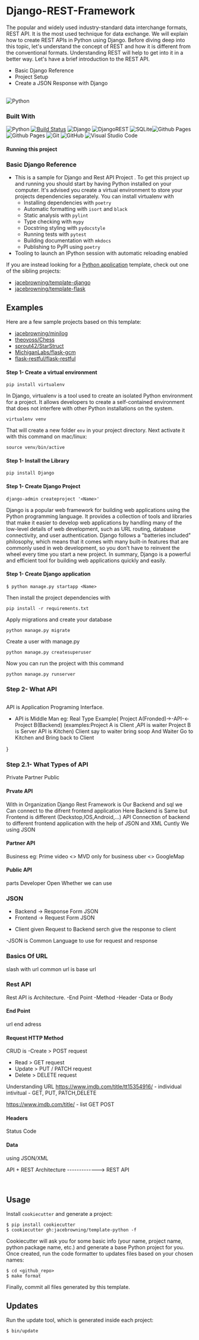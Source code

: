 # Django-REST-Framework
The popular and widely used industry-standard data interchange formats, REST API. It is the most used technique for data exchange. We will explain how to create REST APIs in Python using Django. Before diving deep into this topic, let's understand the concept of REST and how it is different from the conventional formats. Understanding REST will help to get into it in a better way. Let's have a brief introduction to the REST API.

- Basic Django Reference
- Project Setup
- Create a JSON Response with Django

<br>![Python](https://img.shields.io/badge/Python%20-%2314354C.svg?style=for-the-badge&logo=python&logoColor=white)

### Built With
![Python](https://img.shields.io/badge/Python%20-%2314354C.svg?style=for-the-badge&logo=python&logoColor=white)
[![Build Status](https://img.shields.io/travis/com/jacebrowning/template-python.svg)](https://app.travis-ci.com/github/jacebrowning/template-python)
![Django](https://img.shields.io/badge/Django-092E20?style=for-the-badge&logo=django&logoColor=white)
![DjangoREST](https://img.shields.io/badge/DJANGO-REST-ff1709?style=for-the-badge&logo=django&logoColor=white&color=ff1709&labelColor=gray)
![SQLite](https://img.shields.io/badge/SQLite-07405E?style=for-the-badge&logo=sqlite&logoColor=white)![Github Pages](https://img.shields.io/badge/GitHub%20Pages-%23327FC7.svg?style=for-the-badge&logo=github&logoColor=white)
![Github Pages](https://img.shields.io/badge/GitHub%20Pages-%23327FC7.svg?style=for-the-badge&logo=github&logoColor=white)
![Git](https://img.shields.io/badge/git-%23F05033.svg?style=for-the-badge&logo=git&logoColor=white)
![GitHub](https://img.shields.io/badge/github-%23121011.svg?style=for-the-badge&logo=github&logoColor=white)
![Visual Studio Code](https://img.shields.io/badge/Visual%20Studio%20Code-0078d7.svg?style=for-the-badge&logo=visual-studio-code&logoColor=white)

#### Running this project
### Basic Django Reference

* This is a sample for Django and Rest API Project .
To get this project up and running you should start by having Python installed on your computer. It's advised you create a virtual environment to store your projects dependencies separately. You can install virtualenv with
    - Installing dependencies with `poetry`
    - Automatic formatting with `isort` and `black`
    - Static analysis with `pylint`
    - Type checking with `mypy`
    - Docstring styling with `pydocstyle`
    - Running tests with `pytest`
    - Building documentation with `mkdocs`
    - Publishing to PyPI using `poetry`
* Tooling to launch an IPython session with automatic reloading enabled

If you are instead looking for a [Python application](https://caremad.io/posts/2013/07/setup-vs-requirement/) template, check out one of the sibling projects:

* [jacebrowning/template-django](https://github.com/jacebrowning/template-django)
* [jacebrowning/template-flask](https://github.com/jacebrowning/template-flask)

## Examples

Here are a few sample projects based on this template:

* [jacebrowning/minilog](https://github.com/jacebrowning/minilog)
* [theovoss/Chess](https://github.com/theovoss/Chess)
* [sprout42/StarStruct](https://github.com/sprout42/StarStruct)
* [MichiganLabs/flask-gcm](https://github.com/MichiganLabs/flask-gcm)
* [flask-restful/flask-restful](https://github.com/flask-restful/flask-restful)


#### Step 1- Create a virtual environment
```
pip install virtualenv
```

In Django, virtualenv is a tool used to create an isolated Python environment for a project. It allows developers to create a self-contained environment that does not interfere with other Python installations on the system.
 
```
virtualenv venv
```

That will create a new folder `env` in your project directory. Next activate it with this command on mac/linux:

```
source venv/bin/active
```
#### Step 1- Install the Library
```
pip install Django
```
#### Step 1- Create Django Project
```
django-admin createproject '<Name>'
```
Django is a popular web framework for building web applications using the Python programming language. It provides a collection of tools and libraries that make it easier to develop web applications by handling many of the low-level details of web development, such as URL routing, database connectivity, and user authentication. Django follows a "batteries included" philosophy, which means that it comes with many built-in features that are commonly used in web development, so you don't have to reinvent the wheel every time you start a new project. In summary, Django is a powerful and efficient tool for building web applications quickly and easily.


#### Step 1- Create Django application
```
$ python manage.py startapp <Name>
```
Then install the project dependencies with

```
pip install -r requirements.txt
```

Apply migrations and create your database
```
python manage.py migrate
```
Create a user with manage.py
```
python manage.py createsuperuser
```

Now you can run the project with this command

```
python manage.py runserver
```
### Step 2- What API
```
```
API is Application Programing Interface. 
* API is Middle Man eg: Real Type Example{
  Project A(Fronded)->-API-<-Project B(Backend)
  (examples:Project A is Client ,API is waiter 
  Project B is Server API is Kitchen)
  Client say to waiter bring soop And Waiter Go to Kitchen and Bring back to Client


}
### Step 2.1- What Types of API
Private 
Partner
Public
#### Prvate API
With in Organization 
Django Rest Framework is Our Backend and sql we Can connect to  the difrent frontend application 
Here Backend is Same but Frontend is different (Deckstop,IOS,Android,...)
API Connection of backend to different frontend application with the help of JSON and XML
Cuntly We using JSON
#### Partner API
Business
eg: Prime video  <> MVD only for business
uber <> GoogleMap

#### Public API
 parts Developer 
Open Whether we can use 

### JSON

* Backend -> Response Form JSON
* Frontend -> Request Form JSON
- Client given Request  to Backend serch give the response to client 

 -JSON is Common Language to use for request and response

### Basics Of URL
slash with url
common url is base url
### Rest API
Rest API is Architecture.
-End Point
-Method
-Header
-Data or Body

#### End Point
url end adress 

#### Request HTTP Method

CRUD is -Create > POST request
- Read > GET request
- Update > PUT / PATCH request
- Delete > DELETE request

Understanding URL
https://www.imdb.com/title/tt15354916/ - individual
intivitual - GET, PUT, PATCH,DELETE

https://www.imdb.com/title/ - list 
GET POST

#### Headers
Status Code

#### Data
using JSON/XML

API + REST Architecture -------------> REST API 




<br>

## Usage

Install `cookiecutter` and generate a project:

```
$ pip install cookiecutter
$ cookiecutter gh:jacebrowning/template-python -f
```

Cookiecutter will ask you for some basic info (your name, project name, python package name, etc.) and generate a base Python project for you.
Once created, run the code formatter to updates files based on your chosen names:

```
$ cd <github_repo>
$ make format
```

Finally, commit all files generated by this template.

## Updates

Run the update tool, which is generated inside each project:

```
$ bin/update
```
